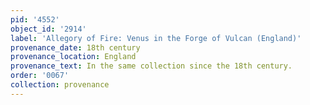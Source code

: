 ```yaml
---
pid: '4552'
object_id: '2914'
label: 'Allegory of Fire: Venus in the Forge of Vulcan (England)'
provenance_date: 18th century
provenance_location: England
provenance_text: In the same collection since the 18th century.
order: '0067'
collection: provenance
---
```

